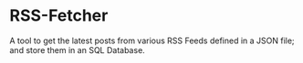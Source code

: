 # RSS-Fetcher
 A tool to get the latest posts from various RSS Feeds defined in a JSON file; and store them in an SQL Database.


